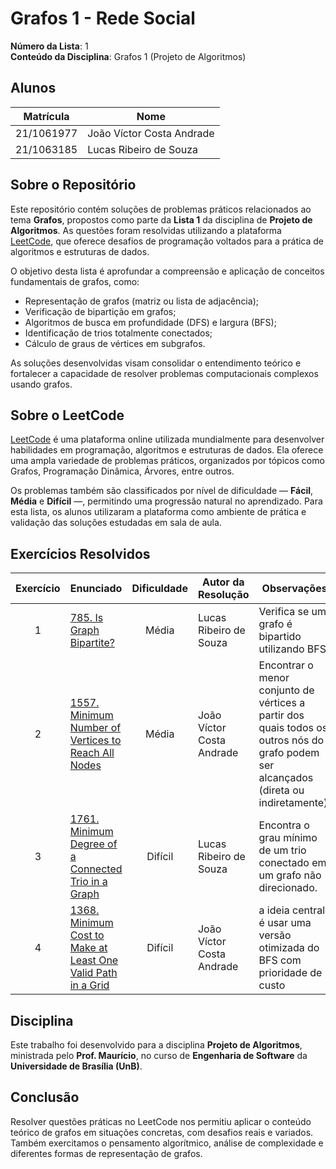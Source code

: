 # Grafos 1 - Rede Social

**Número da Lista**: 1  
**Conteúdo da Disciplina**: Grafos 1 (Projeto de Algoritmos)

## Alunos

| Matrícula   | Nome                          |
|-------------|-------------------------------|
| 21/1061977  | João Víctor Costa Andrade     |
| 21/1063185  | Lucas Ribeiro de Souza        |

## Sobre o Repositório

Este repositório contém soluções de problemas práticos relacionados ao tema **Grafos**, propostos como parte da **Lista 1** da disciplina de **Projeto de Algoritmos**. As questões foram resolvidas utilizando a plataforma [LeetCode](https://leetcode.com/), que oferece desafios de programação voltados para a prática de algoritmos e estruturas de dados.

O objetivo desta lista é aprofundar a compreensão e aplicação de conceitos fundamentais de grafos, como:

- Representação de grafos (matriz ou lista de adjacência);
- Verificação de bipartição em grafos;
- Algoritmos de busca em profundidade (DFS) e largura (BFS);
- Identificação de trios totalmente conectados;
- Cálculo de graus de vértices em subgrafos.

As soluções desenvolvidas visam consolidar o entendimento teórico e fortalecer a capacidade de resolver problemas computacionais complexos usando grafos.

## Sobre o LeetCode

[LeetCode](https://leetcode.com) é uma plataforma online utilizada mundialmente para desenvolver habilidades em programação, algoritmos e estruturas de dados. Ela oferece uma ampla variedade de problemas práticos, organizados por tópicos como Grafos, Programação Dinâmica, Árvores, entre outros.

Os problemas também são classificados por nível de dificuldade — **Fácil**, **Média** e **Difícil** —, permitindo uma progressão natural no aprendizado. Para esta lista, os alunos utilizaram a plataforma como ambiente de prática e validação das soluções estudadas em sala de aula.

## Exercícios Resolvidos

| Exercício | Enunciado | Dificuldade | Autor da Resolução | Observações |
| :--: | -- | :--: | -- | -- |
| 1 | [785. Is Graph Bipartite?](https://github.com/projeto-de-algoritmos-2025/Grafos1_SocialNetwork/tree/main/Exerc%C3%ADcio%201) | Média | Lucas Ribeiro de Souza | Verifica se um grafo é bipartido utilizando BFS. |
| 2 | [1557. Minimum Number of Vertices to Reach All Nodes](https://github.com/projeto-de-algoritmos-2025/Grafos1_CL_Leetcode/tree/main/Exerc%C3%ADcio%202) | Média | João Víctor Costa Andrade | Encontrar o menor conjunto de vértices a partir dos quais todos os outros nós do grafo podem ser alcançados (direta ou indiretamente). |
| 3 | [1761. Minimum Degree of a Connected Trio in a Graph](https://github.com/projeto-de-algoritmos-2025/Grafos1_SocialNetwork/tree/main/Exerc%C3%ADcio%203) | Difícil | Lucas Ribeiro de Souza | Encontra o grau mínimo de um trio conectado em um grafo não direcionado. |
| 4 | [1368. Minimum Cost to Make at Least One Valid Path in a Grid](https://github.com/projeto-de-algoritmos-2025/Grafos1_CL_Leetcode/tree/main/Exerc%C3%ADcio%204) | Difícil | João Víctor Costa Andrade | a ideia central é usar uma versão otimizada do BFS com prioridade de custo |

## Disciplina

Este trabalho foi desenvolvido para a disciplina **Projeto de Algoritmos**, ministrada pelo **Prof. Maurício**, no curso de **Engenharia de Software** da **Universidade de Brasília (UnB)**.

## Conclusão

Resolver questões práticas no LeetCode nos permitiu aplicar o conteúdo teórico de grafos em situações concretas, com desafios reais e variados. Também exercitamos o pensamento algorítmico, análise de complexidade e diferentes formas de representação de grafos.
